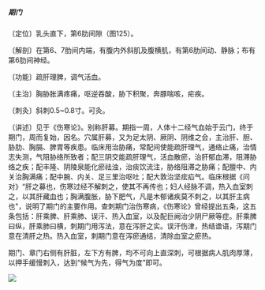 ##### 期门

〔定位〕乳头直下，第6肋间隙（图125）。

〔解剖〕在第6、7肋间内端，有腹内外斜肌及腹横肌，有第6肋间动、静脉；布有第6肋间神经。

〔功能〕疏肝理脾，调气活血。

〔主治〕胸胁胀满疼痛，呕逆吞酸，胁下积聚，奔豚喘咳，疟疾。

〔刺灸〕斜刺0.5~0.8寸。可灸。

〔讲述〕见于《伤寒论》。别称肝募。期指一周，人体十二经气血始于云门，终于期门，周而复始，因名。穴属肝募，又为足太阴、厥阴、阴维之会，主治肝、胆、胁肋、胸膈、脾胃等疾患。临床用治胁痛，常配间使能疏肝理气，通络止痛，治情志失测，气阻胁络所致者；配三阴交能疏肝理气，活血散瘀，治肝郁血滞，阻滞胁络之疾；配丰隆、阴陵泉能化瘀祛浊，治痰饮流注，胁络阻滞之胁痛；配膻中、内关治胸满痛；配中腕、内关、足三里治呕吐；配大敦治坚痃疝气。临床根据《问对》“肝之募也，伤寒过经不解刺之，使其不再传也；妇人经脉不调，热入血室刺之，以其肝藏血也；胸满腹胀，胁下肥气，凡是木郁诸疾莫不刺之，以其肝主病也"，说明了期门的主要作用。查刺期门治伤寒病，《伤寒论》曾经提出五条，这五条包括：肝乘脾、肝乘肺、误汗、热入血室，以及配巨阙治少阴尸厥等症。肝乘脾曰纵，肝乘肺曰横，刺期门用泻法，意在泻肝之实。误汗伤津，热结谵语，泻期门意在清肝之热。热入血室，刺期门意在泻瘀通结，清除血室之瘀热。

期门、章门右侧有肝脏，左下方有脾，均不可向上直深刺，可根据病人肌肉厚薄，以押手缓慢刺入，达到“候气为先，得气为度”即可。

![](img/图125.jpg)
